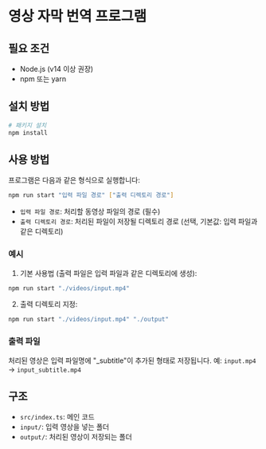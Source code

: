# 영상 자막 번역 프로그램

## 필요 조건

- Node.js (v14 이상 권장)
- npm 또는 yarn

## 설치 방법

```bash
# 패키지 설치
npm install
```

## 사용 방법

프로그램은 다음과 같은 형식으로 실행합니다:

```bash
npm run start "입력 파일 경로" ["출력 디렉토리 경로"]
```

- `입력 파일 경로`: 처리할 동영상 파일의 경로 (필수)
- `출력 디렉토리 경로`: 처리된 파일이 저장될 디렉토리 경로 (선택, 기본값: 입력 파일과 같은 디렉토리)

### 예시

1. 기본 사용법 (출력 파일은 입력 파일과 같은 디렉토리에 생성):

```bash
npm run start "./videos/input.mp4"
```

2. 출력 디렉토리 지정:

```bash
npm run start "./videos/input.mp4" "./output"
```

### 출력 파일

처리된 영상은 입력 파일명에 "\_subtitle"이 추가된 형태로 저장됩니다.
예: `input.mp4` -> `input_subtitle.mp4`

## 구조

- `src/index.ts`: 메인 코드
- `input/`: 입력 영상을 넣는 폴더
- `output/`: 처리된 영상이 저장되는 폴더
